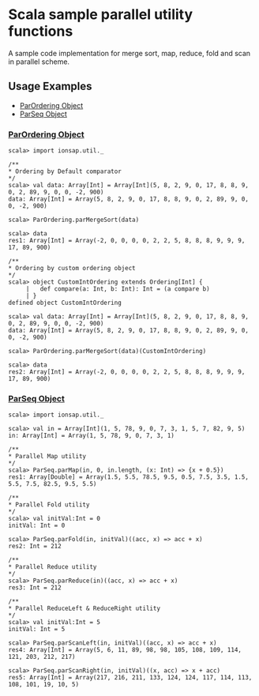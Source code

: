 # Scala sample parallel utility functions

A sample code implementation for merge sort, map, reduce, fold and scan in parallel scheme.
 

## Usage Examples

- [ParOrdering Object](#parordering-object)
- [ParSeq Object](#parseq-object)


### [ParOrdering Object](#parordering-object)

```sbtshell
scala> import ionsap.util._

/**
* Ordering by Default comparator
*/
scala> val data: Array[Int] = Array[Int](5, 8, 2, 9, 0, 17, 8, 8, 9, 0, 2, 89, 9, 0, 0, -2, 900)
data: Array[Int] = Array(5, 8, 2, 9, 0, 17, 8, 8, 9, 0, 2, 89, 9, 0, 0, -2, 900)

scala> ParOrdering.parMergeSort(data)

scala> data
res1: Array[Int] = Array(-2, 0, 0, 0, 0, 2, 2, 5, 8, 8, 8, 9, 9, 9, 17, 89, 900)

/**
* Ordering by custom ordering object
*/
scala> object CustomIntOrdering extends Ordering[Int] {
     |   def compare(a: Int, b: Int): Int = (a compare b)
     | }
defined object CustomIntOrdering

scala> val data: Array[Int] = Array[Int](5, 8, 2, 9, 0, 17, 8, 8, 9, 0, 2, 89, 9, 0, 0, -2, 900)
data: Array[Int] = Array(5, 8, 2, 9, 0, 17, 8, 8, 9, 0, 2, 89, 9, 0, 0, -2, 900)

scala> ParOrdering.parMergeSort(data)(CustomIntOrdering)

scala> data
res2: Array[Int] = Array(-2, 0, 0, 0, 0, 2, 2, 5, 8, 8, 8, 9, 9, 9, 17, 89, 900)
```


### [ParSeq Object](#parseq-object)
```sbtshell
scala> import ionsap.util._

scala> val in = Array[Int](1, 5, 78, 9, 0, 7, 3, 1, 5, 7, 82, 9, 5)
in: Array[Int] = Array(1, 5, 78, 9, 0, 7, 3, 1)

/**
* Parallel Map utility
*/
scala> ParSeq.parMap(in, 0, in.length, (x: Int) => {x + 0.5})
res1: Array[Double] = Array(1.5, 5.5, 78.5, 9.5, 0.5, 7.5, 3.5, 1.5, 5.5, 7.5, 82.5, 9.5, 5.5)

/**
* Parallel Fold utility
*/
scala> val initVal:Int = 0
initVal: Int = 0

scala> ParSeq.parFold(in, initVal)((acc, x) => acc + x)
res2: Int = 212

/**
* Parallel Reduce utility
*/
scala> ParSeq.parReduce(in)((acc, x) => acc + x)
res3: Int = 212

/**
* Parallel ReduceLeft & ReduceRight utility
*/
scala> val initVal:Int = 5
initVal: Int = 5

scala> ParSeq.parScanLeft(in, initVal)((acc, x) => acc + x)
res4: Array[Int] = Array(5, 6, 11, 89, 98, 98, 105, 108, 109, 114, 121, 203, 212, 217)

scala> ParSeq.parScanRight(in, initVal)((x, acc) => x + acc)
res5: Array[Int] = Array(217, 216, 211, 133, 124, 124, 117, 114, 113, 108, 101, 19, 10, 5)
```
